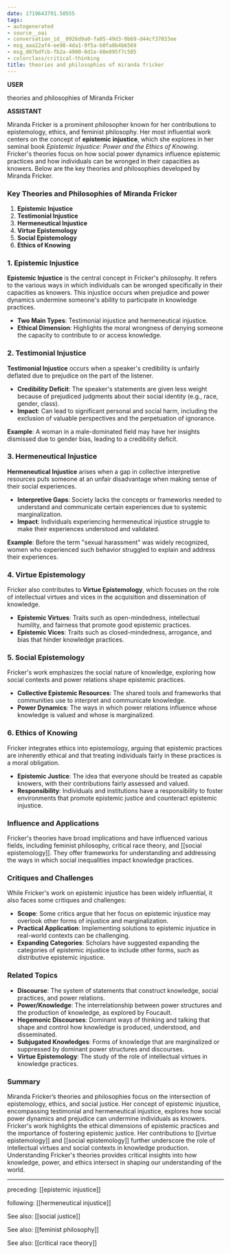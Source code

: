 ```yaml
---
date: 1719643791.50555
tags:
- autogenerated
- source__oai
- conversation_id__0926d9a0-fa05-49d3-9b69-d44cf37033ee
- msg_aaa22af4-ee98-4da1-9f5a-b0fa0b4b6569
- msg_d07bdfcb-fb2a-4900-8d1e-60e095f7c505
- colorclass/critical-thinking
title: theories and philosophies of miranda fricker
---
```


**USER**

theories and philosophies of Miranda Fricker


**ASSISTANT**

Miranda Fricker is a prominent philosopher known for her contributions to epistemology, ethics, and feminist philosophy. Her most influential work centers on the concept of **epistemic injustice**, which she explores in her seminal book *Epistemic Injustice: Power and the Ethics of Knowing*. Fricker's theories focus on how social power dynamics influence epistemic practices and how individuals can be wronged in their capacities as knowers. Below are the key theories and philosophies developed by Miranda Fricker.

### Key Theories and Philosophies of Miranda Fricker

1. **Epistemic Injustice**
2. **Testimonial Injustice**
3. **Hermeneutical Injustice**
4. **Virtue Epistemology**
5. **Social Epistemology**
6. **Ethics of Knowing**

### 1. Epistemic Injustice

**Epistemic Injustice** is the central concept in Fricker's philosophy. It refers to the various ways in which individuals can be wronged specifically in their capacities as knowers. This injustice occurs when prejudice and power dynamics undermine someone's ability to participate in knowledge practices.

- **Two Main Types**: Testimonial injustice and hermeneutical injustice.
- **Ethical Dimension**: Highlights the moral wrongness of denying someone the capacity to contribute to or access knowledge.

### 2. Testimonial Injustice

**Testimonial Injustice** occurs when a speaker's credibility is unfairly deflated due to prejudice on the part of the listener.

- **Credibility Deficit**: The speaker's statements are given less weight because of prejudiced judgments about their social identity (e.g., race, gender, class).
- **Impact**: Can lead to significant personal and social harm, including the exclusion of valuable perspectives and the perpetuation of ignorance.

**Example**: A woman in a male-dominated field may have her insights dismissed due to gender bias, leading to a credibility deficit.

### 3. Hermeneutical Injustice

**Hermeneutical Injustice** arises when a gap in collective interpretive resources puts someone at an unfair disadvantage when making sense of their social experiences.

- **Interpretive Gaps**: Society lacks the concepts or frameworks needed to understand and communicate certain experiences due to systemic marginalization.
- **Impact**: Individuals experiencing hermeneutical injustice struggle to make their experiences understood and validated.

**Example**: Before the term "sexual harassment" was widely recognized, women who experienced such behavior struggled to explain and address their experiences.

### 4. Virtue Epistemology

Fricker also contributes to **Virtue Epistemology**, which focuses on the role of intellectual virtues and vices in the acquisition and dissemination of knowledge.

- **Epistemic Virtues**: Traits such as open-mindedness, intellectual humility, and fairness that promote good epistemic practices.
- **Epistemic Vices**: Traits such as closed-mindedness, arrogance, and bias that hinder knowledge practices.

### 5. Social Epistemology

Fricker's work emphasizes the social nature of knowledge, exploring how social contexts and power relations shape epistemic practices.

- **Collective Epistemic Resources**: The shared tools and frameworks that communities use to interpret and communicate knowledge.
- **Power Dynamics**: The ways in which power relations influence whose knowledge is valued and whose is marginalized.

### 6. Ethics of Knowing

Fricker integrates ethics into epistemology, arguing that epistemic practices are inherently ethical and that treating individuals fairly in these practices is a moral obligation.

- **Epistemic Justice**: The idea that everyone should be treated as capable knowers, with their contributions fairly assessed and valued.
- **Responsibility**: Individuals and institutions have a responsibility to foster environments that promote epistemic justice and counteract epistemic injustice.

### Influence and Applications

Fricker's theories have broad implications and have influenced various fields, including feminist philosophy, critical race theory, and [[social epistemology]]. They offer frameworks for understanding and addressing the ways in which social inequalities impact knowledge practices.

### Critiques and Challenges

While Fricker's work on epistemic injustice has been widely influential, it also faces some critiques and challenges:

- **Scope**: Some critics argue that her focus on epistemic injustice may overlook other forms of injustice and marginalization.
- **Practical Application**: Implementing solutions to epistemic injustice in real-world contexts can be challenging.
- **Expanding Categories**: Scholars have suggested expanding the categories of epistemic injustice to include other forms, such as distributive epistemic injustice.

### Related Topics

- **Discourse**: The system of statements that construct knowledge, social practices, and power relations.
- **Power/Knowledge**: The interrelationship between power structures and the production of knowledge, as explored by Foucault.
- **Hegemonic Discourses**: Dominant ways of thinking and talking that shape and control how knowledge is produced, understood, and disseminated.
- **Subjugated Knowledges**: Forms of knowledge that are marginalized or suppressed by dominant power structures and discourses.
- **Virtue Epistemology**: The study of the role of intellectual virtues in knowledge practices.

### Summary

Miranda Fricker’s theories and philosophies focus on the intersection of epistemology, ethics, and social justice. Her concept of epistemic injustice, encompassing testimonial and hermeneutical injustice, explores how social power dynamics and prejudice can undermine individuals as knowers. Fricker's work highlights the ethical dimensions of epistemic practices and the importance of fostering epistemic justice. Her contributions to [[virtue epistemology]] and [[social epistemology]] further underscore the role of intellectual virtues and social contexts in knowledge production. Understanding Fricker's theories provides critical insights into how knowledge, power, and ethics intersect in shaping our understanding of the world.


---

preceding: [[epistemic injustice]]  


following: [[hermeneutical injustice]]

See also: [[social justice]]


See also: [[feminist philosophy]]


See also: [[critical race theory]]